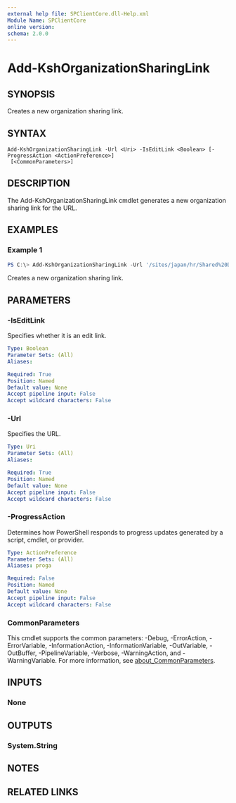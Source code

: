 ```yaml
---
external help file: SPClientCore.dll-Help.xml
Module Name: SPClientCore
online version:
schema: 2.0.0
---
```


# Add-KshOrganizationSharingLink

## SYNOPSIS
Creates a new organization sharing link.

## SYNTAX

```
Add-KshOrganizationSharingLink -Url <Uri> -IsEditLink <Boolean> [-ProgressAction <ActionPreference>]
 [<CommonParameters>]
```

## DESCRIPTION
The Add-KshOrganizationSharingLink cmdlet generates a new organization sharing link for the URL.

## EXAMPLES

### Example 1
```powershell
PS C:\> Add-KshOrganizationSharingLink -Url '/sites/japan/hr/Shared%20Documents/README.txt' -IsEditLink $true
```

Creates a new organization sharing link.

## PARAMETERS

### -IsEditLink
Specifies whether it is an edit link.

```yaml
Type: Boolean
Parameter Sets: (All)
Aliases:

Required: True
Position: Named
Default value: None
Accept pipeline input: False
Accept wildcard characters: False
```

### -Url
Specifies the URL.

```yaml
Type: Uri
Parameter Sets: (All)
Aliases:

Required: True
Position: Named
Default value: None
Accept pipeline input: False
Accept wildcard characters: False
```

### -ProgressAction
Determines how PowerShell responds to progress updates generated by a script, cmdlet, or provider.

```yaml
Type: ActionPreference
Parameter Sets: (All)
Aliases: proga

Required: False
Position: Named
Default value: None
Accept pipeline input: False
Accept wildcard characters: False
```

### CommonParameters
This cmdlet supports the common parameters: -Debug, -ErrorAction, -ErrorVariable, -InformationAction, -InformationVariable, -OutVariable, -OutBuffer, -PipelineVariable, -Verbose, -WarningAction, and -WarningVariable. For more information, see [about_CommonParameters](http://go.microsoft.com/fwlink/?LinkID=113216).

## INPUTS

### None

## OUTPUTS

### System.String

## NOTES

## RELATED LINKS
